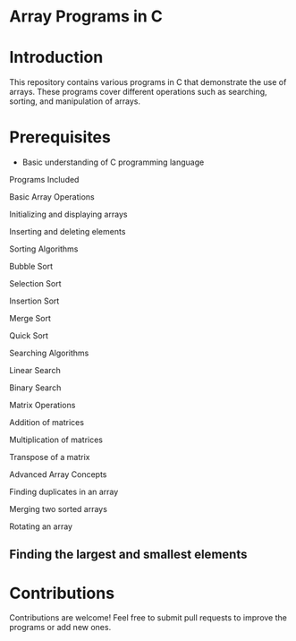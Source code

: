 # Array Programs in C
# Introduction

This repository contains various programs in C that demonstrate the use of arrays. These programs cover different operations such as searching, sorting, and manipulation of arrays.

# Prerequisites

* Basic understanding of C programming language

Programs Included

Basic Array Operations

Initializing and displaying arrays

Inserting and deleting elements

Sorting Algorithms

Bubble Sort

Selection Sort

Insertion Sort

Merge Sort

Quick Sort

Searching Algorithms

Linear Search

Binary Search

Matrix Operations

Addition of matrices

Multiplication of matrices

Transpose of a matrix

Advanced Array Concepts

Finding duplicates in an array

Merging two sorted arrays

Rotating an array

## Finding the largest and smallest elements

# Contributions

Contributions are welcome! Feel free to submit pull requests to improve the programs or add new ones.
